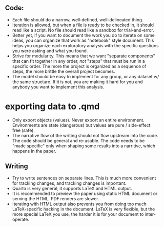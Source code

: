 ## Code:

- Each file should do a narrow, well-defined, well-delineated thing.
- Iteration is allowed, but when a file is ready to be checked in, it should read like a script.
  No file should read like a sandbox for trial-and-error.
- Better yet, if you want to document the work you do to iterate on some ideas, you can organize that work as "notebook" style document.
  This helps you organize each exploratory analysis with the specific questions you were asking and what you found.
- Strive for modularity.
  This means that we want "separate components" that can fit together in any order, _not_ "steps" that must be run in a specific order.
  The more the project is organized as a sequence of steps, the more brittle the overall project becomes.
- The model should be easy to implement for any group, or any dataset w/ the same structure.
  If it is not, you are making it hard for you and anybody you want to implement this analysis.


# exporting data to .qmd

- Only export objects (values).
  Never export an entire environment.
  Environments are state (dangerous) but values are pure / side-effect free (safe).
- The narrative flow of the writing should not flow upstream into the code.
  The code should be general and re-usable.
  The code needs to be "made specific" only when shaping some results into a narritive, which happens in the paper.


## Writing

- Try to write sentences on separate lines.
  This is much more convenient for tracking changes, and tracking changes is important.
- Quarto is very general; it supports LaTeX and HTML output.
- It is recommended to preview the paper using static HTML document or serving the HTML.
  PDF renders are slower.
- Iterating with HTML output also prevents you from doing too much LaTeX-specific hacking in the document.
  LaTeX is very flexible, but the more special LaTeX you use, the harder it is for your document to inter-operate.


